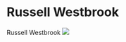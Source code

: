 # Russell Westbrook
Russell Westbrook
![](https://github.com/FivredSeven/NBA-Players/raw/master/Oklahoma_City_Thunder/Russell_Westbrook/picture/russell_1.png)